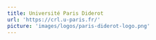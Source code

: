 ```yaml
---
title: Université Paris Diderot
url: 'https://crl.u-paris.fr/'
picture: 'images/logos/paris-diderot-logo.png'
---
```

